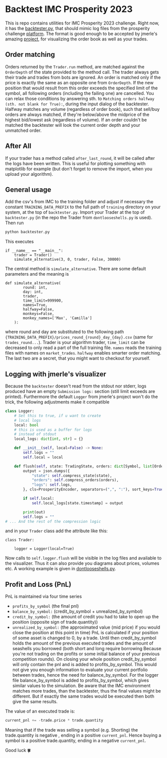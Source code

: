 # Backtest IMC Prosperity 2023

This is repo contains utilities for IMC Prosperity 2023 challenge.
Right now, it has the [backtester.py](./backtester.py), that should mimic log files from
the prosperity challenge [platform](https://prosperity.imc.com/).
The format is good enough to be accepted by jmerle's amazing [project](https://github.com/jmerle/imc-prosperity-visualizer),
for visualizing the order book as well as your trades.

## Order matching
Orders returned by the `Trader.run` method, are matched against the `OrderDepth`
of the state provided to the method call. The trader always gets their trade and
trades from bots are ignored. An order is matched only if the price is exactly the
same as an opposite one from `OrderDepth`. If the new position that would result from
this order exceeds the specified limit of the symbol, all following orders (including the failing one)
are cancelled. You can relax those conditions by answering sth. to `Matching orders halfway (sth. not blank for True):`, during the input dialog
of the backtester. Halfway matches any volume (regardless of order book), such that
sell/buy orders are always matched, if they're below/above the midprice
of the highest bid/lowest ask (regardless of volume).
If an order couldn't be matched the backtester will look the current order depth and your unmatched order.

## After All
If your trader has a method called `after_last_round`, it will be called after the logs have been written.
This is useful for plotting something with matplotlib for example (but don't forget to remove the import,
when you upload your algorithm).

## General usage
Add the csv's from IMC to the training folder and adjust if necessary the constant `TRAINING_DATA_PREFIX`
to the full path of `training` directory on your system, at the top of `backtester.py`.
Import your Trader at the top of `backtester.py` (in the repo the Trader from `dontlooseshells.py` is used).
Then run
```bash
python backtester.py
```
This executes
```
if __name__ == "__main__":
    trader = Trader()
    simulate_alternative(3, 0, trader, False, 30000)
```
The central method is `simulate_alternative`. There are some default parameters
and the meaning is
```
def simulate_alternative(
        round: int, 
        day: int, 
        trader, 
        time_limit=999900, 
        names=True, 
        halfway=False,
        monkeys=False,
        monkey_names=['Max', 'Camilla']
    ):
```
where round and day are substituted to the following path `{TRAINING_DATA_PREFIX}/prices_round_{round}_day_{day}.csv` (same for `trades_round...`).
Trader is your algorithm trader, `time_limit` can be decreased to only read a part of the full training file. `names` reads the training files with names on `market_trades`. `halfway` enables smarter order matching. The last two are a secret, that you might want to checkout for yourself.

## Logging with jmerle's visualizer
Because the `backtester` doesn't read from the stdout nor stderr, logs produced have an empty `Submission logs:` section (still limit exceeds are printed).
Furthermore the default `Logger` from jmerle's project won't do the trick, the following adjustments make it compatible

```python
class Logger:
    # Set this to true, if u want to create
    # local logs
    local: bool 
    # this is used as a buffer for logs
    # instead of stdout
    local_logs: dict[int, str] = {}

    def __init__(self, local=False) -> None:
        self.logs = ""
        self.local = local

    def flush(self, state: TradingState, orders: dict[Symbol, list[Order]]) -> None:
        output = json.dumps({
            "state": self.compress_state(state),
            "orders": self.compress_orders(orders),
            "logs": self.logs,
        }, cls=ProsperityEncoder, separators=(",", ":"), sort_keys=True))

        if self.local:
            self.local_logs[state.timestamp] = output

        print(out)
        self.logs = ""
# ... And the rest of the compression logic
```

and in your `Trader` class add the attribute like this:
```
class Trader:

    logger = Logger(local=True)
```
Now calls to `self.logger.flush` will be visible in the log files and available to the visualizer.
Thus it can also provide you diagrams about prices, volumes etc.
A working example is given in [dontlooseshells.py](./dontlooseshells.py).


## Profit and Loss (PnL)
PnL is maintained via four time series
 
* `profits_by_symbol` (the final pnl)
* `balance_by_symbol:` (credit_by_symbol + unrealized_by_symbol) 
* `credit_by_symbol:` (the amount of credit you had to take to open up the position (opposite sign of trade.quantity))
* `unrealized_by_symbol:` (the approximated value (mid price) if you would close the position at this point in time) 
PnL is calculated if your position of some asset is changed to 0, by a trade. Until then credit_by_symbol holds
the amount of the previous executed trades and the amount of seashells you borrowed (both short and long require borrowing Because
you're not trading on the profits or some initial balance of your previous competition rounds). On closing your whole position credit_by_symbol
will only contain the pnl and is added to profits_by_symbol. This would not give you enough information to evaluate your current portfolio between trades, hence 
the need for balance_by_symbol. For the logger file balance_by_symbol is added to profits_by_symbol, which gives similar values to the simulation. 
Be aware that the IMC environment matches more trades, than the backtester, thus the final values might be different. But if exactly the same trades
would be executed then both give the same results.


The value of an executed trade is:
```python
current_pnl += -trade.price * trade.quantity
```
Meaning that if the trade was selling a symbol (e.g. Shorting) the trade.quantity is negative ,
ending in a positive `current_pnl`. Hence buying a symbol is a positive trade.quantity, ending in a negative `current_pnl`.


Good luck 🍀
